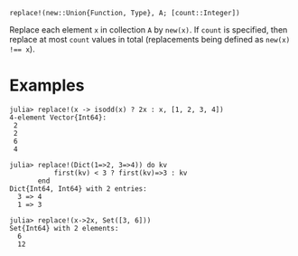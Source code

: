 ```
replace!(new::Union{Function, Type}, A; [count::Integer])
```

Replace each element `x` in collection `A` by `new(x)`. If `count` is specified, then replace at most `count` values in total (replacements being defined as `new(x) !== x`).

# Examples

```jldoctest
julia> replace!(x -> isodd(x) ? 2x : x, [1, 2, 3, 4])
4-element Vector{Int64}:
 2
 2
 6
 4

julia> replace!(Dict(1=>2, 3=>4)) do kv
           first(kv) < 3 ? first(kv)=>3 : kv
       end
Dict{Int64, Int64} with 2 entries:
  3 => 4
  1 => 3

julia> replace!(x->2x, Set([3, 6]))
Set{Int64} with 2 elements:
  6
  12
```

